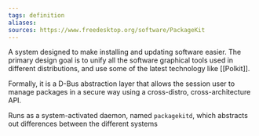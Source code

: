 ```yaml
---
tags: definition
aliases: 
sources: https://www.freedesktop.org/software/PackageKit
---
```


A system designed to make installing and updating software easier. The primary design goal is to unify all the software graphical tools used in different distributions, and use some of the latest technology like [[Polkit]].

Formally, it is a D-Bus abstraction layer that allows the session user to manage packages in a secure way using a cross-distro, cross-architecture API.

Runs as a system-activated daemon, named `packagekitd`, which abstracts out differences between the different systems